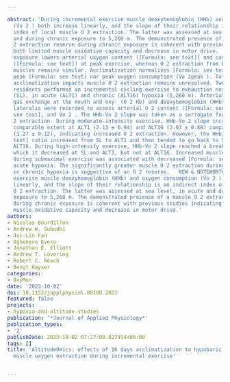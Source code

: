 ---
abstract: 'During incremental exercise muscle deoxyhemoglobin (HHb) and oxygen consumption
  (V̇o 2 ) both increase linearly, and the slope of their relationship is an indirect
  index of local muscle O 2 extraction. The latter was assessed at sea level, in acute
  and during chronic exposure to 5,260 m. The demonstrated presence of a muscle O
  2 extraction reserve during chronic exposure is coherent with previous studies indicating
  both limited muscle oxidative capacity and decrease in motor drive.  ,   Acute altitude
  exposure lowers arterial oxygen content ([Formula: see text]) and cardiac output
  ([Formula: see text]) at peak exercise, whereas O 2 extraction from blood to working
  muscles remains similar. Acclimatization normalizes [Formula: see text] but not
  peak [Formula: see text] nor peak oxygen consumption (V̇o 2peak ). To what extent
  acclimatization impacts muscle O 2 extraction remains unresolved. Twenty-one sea-level
  residents performed an incremental cycling exercise to exhaustion near sea level
  (SL), in acute (ALT1) and chronic (ALT16) hypoxia (5,260 m). Arterial blood gases,
  gas exchange at the mouth and oxy- (O 2 Hb) and deoxyhemoglobin (HHb) of the vastus
  lateralis were recorded to assess arterial O 2 content ([Formula: see text]), [Formula:
  see text], and V̇o 2 . The HHb-V̇o 2 slope was taken as a surrogate for muscle O
  2 extraction. During moderate-intensity exercise, HHb-V̇o 2 slope increased to a
  comparable extent at ALT1 (2.13 ± 0.94) and ALT16 (2.03 ± 0.88) compared with SL
  (1.27 ± 0.12), indicating increased O 2 extraction. However, the HHb/[Formula: see
  text] ratio increased from SL to ALT1 and then tended to go back to SL values at
  ALT16. During high-intensity exercise, HHb-V̇o 2 slope reached a break point beyond
  which it decreased at SL and ALT1, but not at ALT16. Increased muscle O 2 extraction
  during submaximal exercise was associated with decreased [Formula: see text] in
  acute hypoxia. The significantly greater muscle O 2 extraction during maximal exercise
  in chronic hypoxia is suggestive of an O 2 reserve.   NEW & NOTEWORTHY During incremental
  exercise muscle deoxyhemoglobin (HHb) and oxygen consumption (V̇o 2 ) both increase
  linearly, and the slope of their relationship is an indirect index of local muscle
  O 2 extraction. The latter was assessed at sea level, in acute and during chronic
  exposure to 5,260 m. The demonstrated presence of a muscle O 2 extraction reserve
  during chronic exposure is coherent with previous studies indicating both limited
  muscle oxidative capacity and decrease in motor drive.'
authors:
- Nicolas Bourdillon
- Andrew W. Subudhi
- Jui-Lin Fan
- Oghenero Evero
- Jonathan E. Elliott
- Andrew T. Lovering
- Robert C. Roach
- Bengt Kayser
categories:
- OxyMon
date: '2023-10-02'
doi: 10.1152/japplphysiol.00100.2023
featured: false
projects:
- hypoxia-and-altitude-studies
publication: '*Journal of Applied Physiology*'
publication_types:
- '2'
publishDate: 2023-10-02 07:27:00.827914+00:00
tags: []
title: 'AltitudeOmics: effects of 16 days acclimatization to hypobaric hypoxia on
  muscle oxygen extraction during incremental exercise'

---
